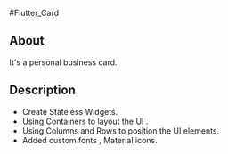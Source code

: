 [//]: # (![App Brewery Banner]&#40;https://github.com/londonappbrewery/Images/blob/master/AppBreweryBanner.png&#41;)

#Flutter_Card

## About
It's a personal business card. 

## Description

* Create Stateless Widgets.
* Using Containers to layout the UI .
* Using Columns and Rows to position the UI elements.
* Added custom fonts , Material icons.

[//]: # (>This is a companion project to The App Brewery's Complete Flutter Development Bootcamp, check out the full course at [www.appbrewery.co]&#40;https://www.appbrewery.co/&#41;)

[//]: # (![End Banner]&#40;https://github.com/londonappbrewery/Images/blob/master/readme-end-banner.png&#41;)
